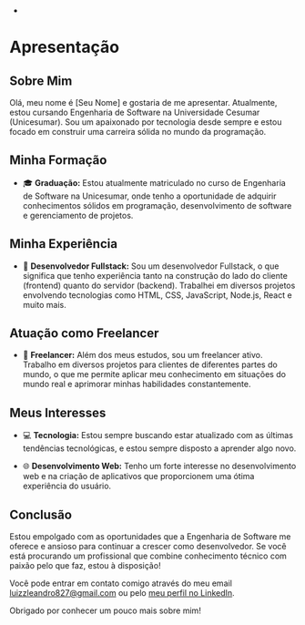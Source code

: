 -
# Apresentação

## Sobre Mim

Olá, meu nome é [Seu Nome] e gostaria de me apresentar. Atualmente, estou cursando Engenharia de Software na Universidade Cesumar (Unicesumar). Sou um apaixonado por tecnologia desde sempre e estou focado em construir uma carreira sólida no mundo da programação.

## Minha Formação

- 🎓 **Graduação:** Estou atualmente matriculado no curso de Engenharia de Software na Unicesumar, onde tenho a oportunidade de adquirir conhecimentos sólidos em programação, desenvolvimento de software e gerenciamento de projetos.

## Minha Experiência

- 💼 **Desenvolvedor Fullstack:** Sou um desenvolvedor Fullstack, o que significa que tenho experiência tanto na construção do lado do cliente (frontend) quanto do servidor (backend). Trabalhei em diversos projetos envolvendo tecnologias como HTML, CSS, JavaScript, Node.js, React e muito mais.

## Atuação como Freelancer

- 🚀 **Freelancer:** Além dos meus estudos, sou um freelancer ativo. Trabalho em diversos projetos para clientes de diferentes partes do mundo, o que me permite aplicar meu conhecimento em situações do mundo real e aprimorar minhas habilidades constantemente.

## Meus Interesses

- 💻 **Tecnologia:** Estou sempre buscando estar atualizado com as últimas tendências tecnológicas, e estou sempre disposto a aprender algo novo.

- 🌐 **Desenvolvimento Web:** Tenho um forte interesse no desenvolvimento web e na criação de aplicativos que proporcionem uma ótima experiência do usuário.

## Conclusão

Estou empolgado com as oportunidades que a Engenharia de Software me oferece e ansioso para continuar a crescer como desenvolvedor. Se você está procurando um profissional que combine conhecimento técnico com paixão pelo que faz, estou à disposição!

Você pode entrar em contato comigo através do meu email [luizzleandro827@gmail.com](luizzleandro827@gmail.com) ou pelo [meu perfil no LinkedIn](luizzleandro827@gmail.com).

Obrigado por conhecer um pouco mais sobre mim!